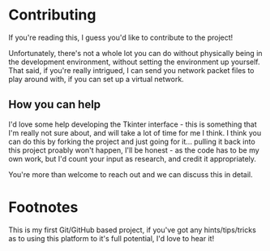 # Contributing
If you're reading this, I guess you'd like to contribute to the project!

Unfortunately, there's not a whole lot you can do without physically being in the development environment, without setting the environment up yourself.
That said, if you're really intrigued, I can send you network packet files to play around with, if you can set up a virtual network.

## How you can help
I'd love some help developing the Tkinter interface - this is something that I'm really not sure about, and will take a lot of time for me I think.
I think you can do this by forking the project and just going for it... pulling it back into this project proably won't happen, I'll be honest - as the code has to be my own work, but I'd count your input as research, and credit it appropriately.

You're more than welcome to reach out and we can discuss this in detail.

# Footnotes
This is my first Git/GitHub based project, if you've got any hints/tips/tricks as to using this platform to it's full potential, I'd love to hear it!
